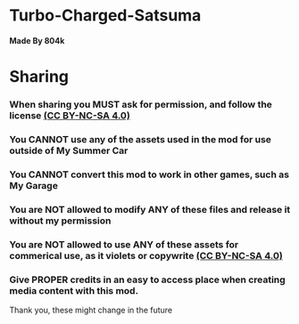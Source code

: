 # Turbo-Charged-Satsuma
#### Made By 804k

# Sharing

### When sharing you MUST ask for permission, and follow the license [(CC BY-NC-SA 4.0)](http://creativecommons.org/licenses/by-nc-sa/4.0/?ref=chooser-v1)
### You CANNOT use any of the assets used in the mod for use outside of My Summer Car
### You CANNOT convert this mod to work in other games, such as My Garage
### You are NOT allowed to modify ANY of these files and release it without my permission
### You are NOT allowed to use ANY of these assets for commerical use, as it violets or copywrite [(CC BY-NC-SA 4.0)](http://creativecommons.org/licenses/by-nc-sa/4.0/?ref=chooser-v1)
### Give PROPER credits in an easy to access place when creating media content with this mod.

Thank you, these might change in the future
